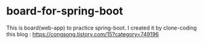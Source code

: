 # board-for-spring-boot
This is board(web-app) to practice spring-boot.
I created it by clone-coding this blog : https://congsong.tistory.com/15?category=749196

